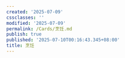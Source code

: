 ```yaml
---
created: '2025-07-09'
cssclasses: ''
modified: '2025-07-09'
permalink: /Cards/烹饪.md
publish: true
published: '2025-07-10T00:16:43.345+08:00'
title: 烹饪
---
```

